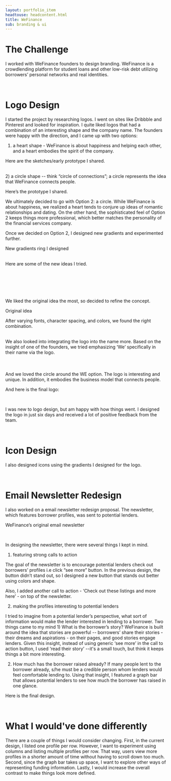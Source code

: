 ```yaml
---
layout: portfolio_item
headtouse: headcontent.html
title: WeFinance
sub: branding & ui 
---
```

# The Challenge

I worked with WeFinance founders to design branding. WeFinance is a crowdlending platform for student loans and other low-risk debt utilizing borrowers’ personal networks and real identities. 

<br>

# Logo Design 

I started the project by researching logos. I went on sites like Dribbble and Pinterest and looked for inspiration. I quite liked logos that had a combination of an interesting shape and the company name. The founders were happy with the direction, and I came up with two options:  

1) a heart shape - WeFinance is about happiness and helping each other, and a heart embodies the spirit of the company.

Here are the sketches/early prototype I shared. 

<div class="logo1"></div>
<div class="logo2"></div>
<br>
2) a circle shape --  think “circle of connections”; a circle represents the idea that WeFinance connects people. 

Here’s the prototype I shared. 

<div class="logo3"></div>


We ultimately decided to go with Option 2: a circle. While WeFinance is about happiness, we realized a heart tends to conjure up ideas of romantic relationships and dating. On the other hand, the sophisticated feel of Option 2 keeps things more professional, which better matches the personality of the financial services company.  

Once we decided on Option 2, I designed new gradients and experimented further. 

<div class="logo4"></div>
<p class="captionn"> New gradients ring I designed </p>
<br>
Here are some of the new ideas I tried. 
<div class="logo5"></div>
<br>
<div class="logo6"></div>
<br>
<div class="logo7"></div>
<br>
<div class="logo8"></div>
<br>
<div class="logo9"></div>
<br>

We liked the original idea the most, so decided to refine the concept.


<div class="logo10"></div>
<p class="captionnn">Original idea</p> 



After varying fonts, character spacing, and colors, we found the right combination. 

<div class="logo11"></div>
<div class="logo12"></div>
<br>
We also looked into integrating the logo into the name more. Based on the insight of one of the founders, we tried emphasizing ‘We’ specifically in their name via the logo.  
<div class="logo13"></div>
<br>
<div class="logo14"></div>
<br>
<div class="logo15"></div>
<br>
And we loved the circle around the WE option. The logo is interesting and unique. In addition, it embodies the business model that connects people.    

And here is the final logo: 
<div class="logo16"></div>
<div class="logo17"></div>
<br>

I was new to logo design, but am happy with how things went. I designed the logo in just six days and received a lot of positive feedback from the team.

<br>

# Icon Design  

I also designed icons using the gradients I designed for the logo.  
<div class="logo18"></div>

<br>

# Email Newsletter Redesign 


I also worked on a email newsletter redesign proposal. The newsletter, which features borrower profiles, was sent to potential lenders.    

<div class="wefinanceemail"></div>
<p class="caption4">WeFinance’s original email newsletter </p>
<br>

In designing the newsletter, there were several things I kept in mind.  

1)  featuring strong calls to action 

The goal of the newsletter is to encourage potential lenders check out borrowers’ profiles i.e click “see more” button. In the previous design, the button didn’t stand out, so I designed a new button that stands out better using colors and shape.  

Also, I added another call to action - ‘Check out these listings and more here’ - on top of the newsletter.  
   
2) making the profiles interesting to potential lenders 

I tried to imagine from a potential lender’s perspective, what sort of information would make the lender interested in lending to a borrower. Two things came to my mind 1) What is the borrower’s story? WeFinance is built around the idea that stories are powerful -- borrowers’ share their stories - their dreams and aspirations - on their pages, and good stories engage lenders.  Given this insight, instead of using generic ‘see more’ in the call to action button, I used ‘read their story’ --it's a small touch, but think it keeps things a bit more interesting. 

2) How much has the borrower raised already? If many people lent to the borrower already, s/he must be a credible person whom lenders would feel comfortable lending to. Using that insight, I featured a graph bar that allows potential lenders to see how much the borrower has raised in one glance. 

Here is the final design. 

<div class="newsletterredesign"></div>
<br>

# What I would've done differently 

There are a couple of things I would consider changing. First, in the current design, I listed one profile per row. However, I want to experiment using columns and listing multiple profiles per row. That way, users view more profiles in a shorter amount of time without having to scroll down too much. Second, since the graph bar takes up space, I want to explore other ways of representing funding information. Lastly, I would increase the overall contrast to make things look more defined.  



